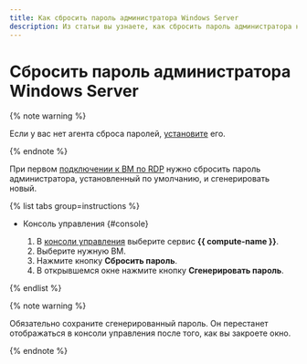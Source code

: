 ```yaml
---
title: Как сбросить пароль администратора Windows Server
description: Из статьи вы узнаете, как сбросить пароль администратора на виртуальной машине Windows Server.
---
```


# Сбросить пароль администратора Windows Server

{% note warning %}

Если у вас нет агента сброса паролей, [установите](install.md) его.

{% endnote %}

При первом [подключении к ВМ по RDP](../vm-connect/rdp.md) нужно сбросить пароль администратора, установленный по умолчанию, и сгенерировать новый.

{% list tabs group=instructions %}

- Консоль управления {#console}

  1. В [консоли управления]({{link-console-main}}) выберите сервис **{{ compute-name }}**.
  1. Выберите нужную ВМ.
  1. Нажмите кнопку **Сбросить пароль**.
  1. В открывшемся окне нажмите кнопку **Сгенерировать пароль**.

{% endlist %}

{% note warning %}

Обязательно сохраните сгенерированный пароль. Он перестанет отображаться в консоли управления после того, как вы закроете окно.

{% endnote %}